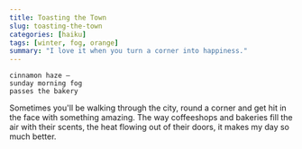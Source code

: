 ```yaml
---
title: Toasting the Town
slug: toasting-the-town
categories: [haiku]
tags: [winter, fog, orange]
summary: "I love it when you turn a corner into happiness."
---
```


```
cinnamon haze —
sunday morning fog
passes the bakery
```

Sometimes you'll be walking through the city, round a corner and get hit in the face with something amazing.
The way coffeeshops and bakeries fill the air with their scents, the heat flowing out of their doors, it makes my day so much better.
